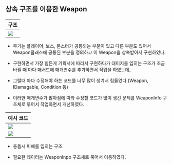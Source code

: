 ## 상속 구조를 이용한 Weapon

구조|
-|
![](https://velog.velcdn.com/images/ucc1685/post/081c4e8a-6c5e-43fa-9297-32bbb339adbc/image.png)|

- 무기는 플레이어, 보스, 몬스터가 공통되는 부분이 있고 다른 부분도 있어서 Weapon클래스에 공통된 부분을 정의하고 이 Weapon을 상속받아서 구현하였다.

- 구현하면서 가장 힘든게 기획서에 따라서 구현하다가 대미지를 입히는 구조가 조금 바뀔 때 마다 매서드에 매개변수를 추가하면서 작업을 하였는데,

- 그럴때 마다 수정해야 하는 코드를 너무 많이 생겨서 힘들었다.(Weapon, IDamagable, Condition 등)

- 이러한 매개변수가 많아짐에 따라 수정할 코드가 많이 생긴 문제를 WeaponInfo 구조체로 묶어서 작업하면서 개선하였다.

예시 코드|
-|
![](https://velog.velcdn.com/images/ucc1685/post/17070817-2333-4e61-b061-821ded5272a0/image.png)|
![](https://velog.velcdn.com/images/ucc1685/post/65efab3b-9867-40ec-adcd-78ed1a2325b6/image.png)|

- 충돌시 피해를 입히는 구조.

- 필요한 데이터는 WeaponInpo 구조체로 묶어서 이용하였다.
